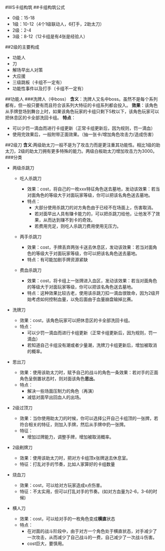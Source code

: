 #WS卡组构筑
##卡组构筑公式
- 0级：15-18
- 1级：10-12（4个1级联动人，6打手，2助太刀）
- 2级：2-4
- 3级：8-12（12卡组是有4张是经验人）

##2级的主要构成
- 功能人
- 刀
- 解场早出人对策
- 大应援
- 三级跳板（卡组不一定有）
- 功能性事件以及打手（卡组不一定有）

##功能人
###洗牌人（中boss）
**含义**：洗牌人又名中boss。虽然不是每个系列都有，但一般只要有而且符合该系列大特征的卡组系列都会投入。
**效果**：该角色从手牌登场到舞台上时，如果该角色玩家的卡组只剩下5枚以下，该角色玩家可以把休息区的卡全部洗回卡组。
**特点**：
- 可以少罚一滴血而进行卡组更新（正常卡组更新后，因为规则，罚一滴血）
- 使用完效果后，一般附带正面效果。（抽一张卡/增加角色攻击力/造成伤害）

##2级刀
**含义**:两级助太刀一般不是为了攻击力而是更注重其功能性。相比1级的助太刀，2级的助太刀拥有更多特殊的能力。两级白板助太刀增加攻击力为3000。
###分类
- 两级杀跳刀
  - 吃人杀跳刀
    - 效果：cost，将自己的一枚xxx特征角色送去墓地，发动该效果：若当对面角色的等级大于对面玩家等级，你可以把该名角色送去墓地。
    - 特点：
      - 大部分使用杀跳刀的对方角色由于已经不在场面上，伤害取消。
      - 若对面早出人具有赚卡能力的，可以把杀跳刀给他，让他发不了效果，从而达到赚不到卡的奇效。
      - 若费用充足，则吃人杀跳刀费用使用无压力。

  - 两手杀跳刀
    - 效果：cost，手牌丢弃两张卡送去休息区，发动该效果：若当对面角色的等级大于对面玩家等级，你可以把该名角色送去墓地。
    - 特点：有可能加剧手牌资源紧缺

  - 费血杀跳刀
    - 效果：cost，将卡组上一张牌进入血区，发动该效果：若当对面角色的等级大于对面玩家等级，你可以把该名角色送去墓地。
    - 特点：这种效果比较古老，使用该杀跳刀扣一滴血很致命，因为2级开始考虑如何控制血量，以免后面由于血量崩盘输掉比赛。

- 洗牌刀
  - 效果：cost，该角色玩家可以把休息区的卡全部洗回卡组。
  - 特点：
    - 可以少罚一滴血而进行卡组更新（正常卡组更新后，因为规则，罚一滴血）
    - 若知道自己卡组没有潮或者少量潮，洗牌刀卡组更新后，增加被取消的概率。

- 思出刀
  - 效果：使用该助太刀时，赋予自己的战斗的角色一条效果：若对手的正面角色呈倒置状态时，则对面该角色**思出**。
  - 特点：
    - 解决一些场面压制力的角色（再演）
    - 减低对面早出回血人的出场。


- 2级过顶刀
  - 效果：当你使用助太刀的时候，你可以选择公开自己卡组顶的一张牌，若符合相关的特征，则加入手牌，然后从手牌中扔一张牌。
  - 特征：
    - 增加过牌能力，调整手牌，增加被取消概率。

- 2级刷牌刀
  - 效果：使用该助太刀时，把对方卡组顶x张牌送去休息室。
  - 特征：打乱对手的节奏，比如人家算好的卡组数量

- 烧血刀
  - 效果：cost，可以给对方玩家造成x点伤害。
  - 特征：不太实用，但可以打乱对手的节奏。(如对方血量为2-6，3-6的时候)

- 横人刀
  - 效果：cost，可以给对手的一枚角色变成**横直**状态
  - 特点：
    - 在对面的战斗阶段中，由于对方一个角色处于横直状态，对手减少了一次攻击，从而减少了自己战斗的一费，自己减少了一次战斗伤害。
    - cost巨大，要慎用。

